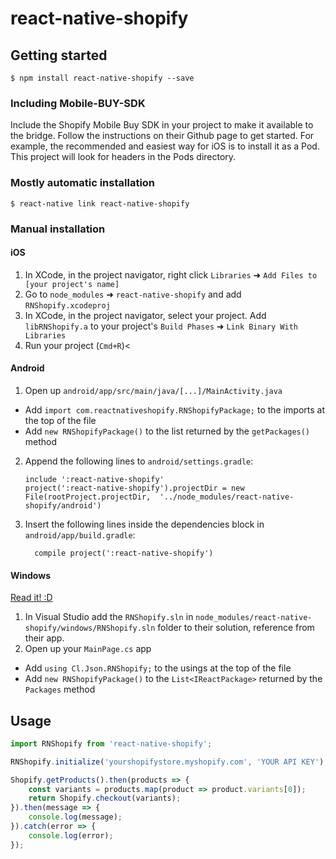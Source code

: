 
# react-native-shopify

## Getting started

`$ npm install react-native-shopify --save`

### Including Mobile-BUY-SDK

Include the Shopify Mobile Buy SDK in your project to make it available to the bridge.
Follow the instructions on their Github page to get started. For example,
the recommended and easiest way for iOS is to install it as a Pod. This project will look
for headers in the Pods directory.

### Mostly automatic installation

`$ react-native link react-native-shopify`

### Manual installation


#### iOS

1. In XCode, in the project navigator, right click `Libraries` ➜ `Add Files to [your project's name]`
2. Go to `node_modules` ➜ `react-native-shopify` and add `RNShopify.xcodeproj`
3. In XCode, in the project navigator, select your project. Add `libRNShopify.a` to your project's `Build Phases` ➜ `Link Binary With Libraries`
4. Run your project (`Cmd+R`)<

#### Android

1. Open up `android/app/src/main/java/[...]/MainActivity.java`
  - Add `import com.reactnativeshopify.RNShopifyPackage;` to the imports at the top of the file
  - Add `new RNShopifyPackage()` to the list returned by the `getPackages()` method
2. Append the following lines to `android/settings.gradle`:
  	```
  	include ':react-native-shopify'
  	project(':react-native-shopify').projectDir = new File(rootProject.projectDir, 	'../node_modules/react-native-shopify/android')
  	```
3. Insert the following lines inside the dependencies block in `android/app/build.gradle`:
  	```
      compile project(':react-native-shopify')
  	```

#### Windows
[Read it! :D](https://github.com/ReactWindows/react-native)

1. In Visual Studio add the `RNShopify.sln` in `node_modules/react-native-shopify/windows/RNShopify.sln` folder to their solution, reference from their app.
2. Open up your `MainPage.cs` app
  - Add `using Cl.Json.RNShopify;` to the usings at the top of the file
  - Add `new RNShopifyPackage()` to the `List<IReactPackage>` returned by the `Packages` method


## Usage
```javascript
import RNShopify from 'react-native-shopify';

RNShopify.initialize('yourshopifystore.myshopify.com', 'YOUR API KEY');

Shopify.getProducts().then(products => {
	const variants = products.map(product => product.variants[0]);
	return Shopify.checkout(variants);
}).then(message => {
	console.log(message);
}).catch(error => {
	console.log(error);
});
```

